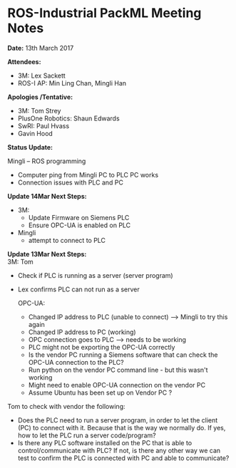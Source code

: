 # ROS-Industrial PackML Meeting Notes
<b>Date:</b> 13th March 2017

<b> Attendees: </b>
- 3M: Lex Sackett
- ROS-I AP: Min Ling Chan, Mingli Han

<b>Apologies /Tentative:</b>
- 3M: Tom Strey
- PlusOne Robotics: Shaun Edwards
- SwRI: Paul Hvass 
- Gavin Hood

<b>Status Update:</b>

Mingli – ROS programming
- Computer ping from Mingli PC to PLC PC works 
- Connection issues with PLC and PC


**Update 14Mar Next Steps:**
- 3M:
   - Update Firmware on Siemens PLC
   - Ensure OPC-UA is enabled on PLC
 - Mingli
    - attempt to connect to PLC
    
 **Update 13Mar Next Steps:**   
 3M: Tom
 - Check if PLC is running as a server (server program)
 - Lex confirms PLC can not run as a server
   
   OPC-UA: 
   - Changed IP address to PLC (unable to connect) --> Mingli to try this again
   - Changed IP address to PC (working)
   - OPC connection goes to PLC --> needs to be working
   - PLC might not be exporting the OPC-UA correctly
   - Is the vendor PC running a Siemens software that can check the OPC-UA connection to the PLC? 
   - Run python on the vendor PC command line - but this wasn't working
   - Might need to enable OPC-UA connection on the vendor PC
   - Assume Ubuntu has been set up on Vendor PC ?
    
   
 Tom to check with vendor the following:
 - Does the PLC need to run a server program, in order to let the client (PC) to connect
      with it. Because that is the way we normally do. If yes, how to let the
      PLC run a server code/program?
  - Is there any PLC software installed on the PC that is able to control/communicate with
      PLC? If not, is there any other way we can test to confirm the PLC is
      connected with PC and able to communicate?
